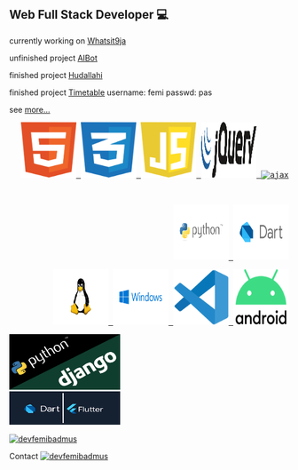 <h2>Web Full Stack Developer 💻 </h2>

currently working on [Whatsit9ja](https://whatsit9ja.herokuapp.com)

unfinished project [AIBot](https://devfemibadmus.herokuapp.com/aibot)

finished project [Hudallahi](https://hudallahi.herokuapp.com)

finished project [Timetable](https://my-time-tables.herokuapp.com)
username: femi
passwd: pas

see [more...](https://devfemibadmus.herokuapp.com)

<a href="https://devfemibadmus.herokuapp.com" target="_blank">
<div  align="right">
<p>
  <kbd>
  <img src="images/html5.svg" alt="html5" width="100" height="100"/>
  <img src="images/css3.svg" alt="css3" width="100" height="100"/>
  <img src="images/javascript.svg" alt="JavaScript" width="100" height="100"/>
  <img src="images/jquery.svg" alt="jQuery" width="100" height="100"/>
  <img src="images/ajax.svg" alt="ajax" width="100" height="100"/>
  </kbd>
</p>
<br>
<p>
  <kbd>
  <img src="images/python.svg" alt="Python" width="100" height="100"/>
  <img src="images/dart.svg" alt="Dart" width="100" height="100"/>
  </kbd>
</p>

<p>
  <kbd>
  <img src="images/linux.svg" alt="Linux" width="100" height="100"/>
  <img src="images/microsoft.svg" alt="Microsoft" width="100" height="100"/>
  <img src="images/vscode.svg" alt="Visual Studio Code" width="100" height="100"/>
  <img src="images/android-studio.svg" alt="Android Studio" width="100" height="100"/>
  </kbd>
</p>
</div>
<p>
  <kbd>
  <img src="images/django.png" alt="django" width="200" height="100"/>
  <br/>
  <img src="images/flutter.png" alt="flutter" width="200" height="60"/>
  </kbd>
</p>

<p>
  <img src="https://github-readme-stats.vercel.app/api?username=devfemibadmus&show_icons=true&theme=dark&locale=en" alt="devfemibadmus" />
</p>

</a>

Contact
<a href="https://twitter.com/devfemibadmus" target="_blank">
<img src="https://abs.twimg.com/favicons/twitter.2.ico" alt="devfemibadmus" height="30" width="40" />
</a>


